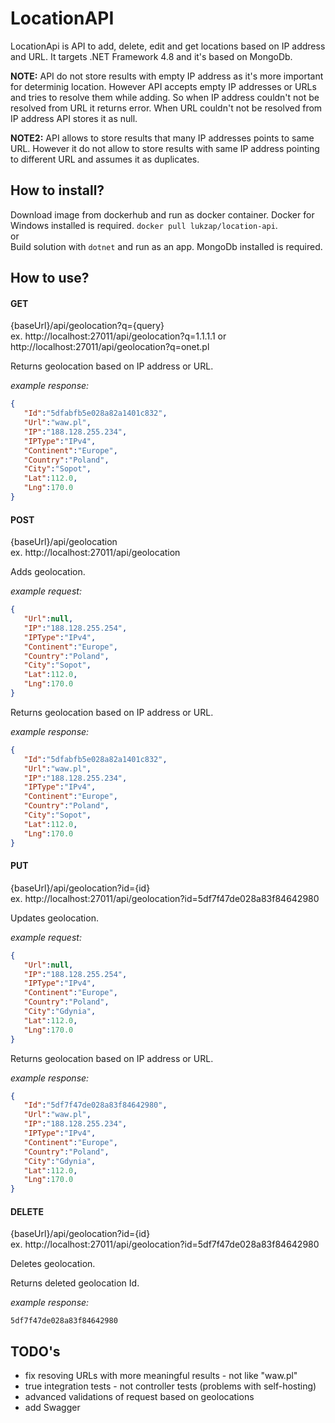 # LocationAPI

LocationApi is API to add, delete, edit and get locations based on IP address and URL. It targets .NET Framework 4.8 and it's based on MongoDb. </br>

**NOTE:** API do not store results with empty IP address as it's more important for determinig location. However API accepts empty IP addresses or URLs and tries to resolve them while adding. So when IP address couldn't not be resolved from URL it returns error. When URL couldn't not be resolved from IP address API stores it as null. </br>

**NOTE2:** API allows to store results that many IP addresses points to same URL. However it do not allow to store results with same IP address pointing to different URL and assumes it as duplicates. 

## How to install?

Download image from dockerhub and run as docker container. Docker for Windows installed is required. ```docker pull lukzap/location-api```. </br>
or </br>
Build solution with ```dotnet``` and run as an app. MongoDb installed is required.


## How to use?

#### GET
{baseUrl}/api/geolocation?q={query} </br>
ex. http://localhost:27011/api/geolocation?q=1.1.1.1 or http://localhost:27011/api/geolocation?q=onet.pl

Returns geolocation based on IP address or URL.

*example response:*

```json
{ 
   "Id":"5dfabfb5e028a82a1401c832",
   "Url":"waw.pl",
   "IP":"188.128.255.234",
   "IPType":"IPv4",
   "Continent":"Europe",
   "Country":"Poland",
   "City":"Sopot",
   "Lat":112.0,
   "Lng":170.0
}
```

#### POST
{baseUrl}/api/geolocation </br>
ex. http://localhost:27011/api/geolocation

Adds geolocation. 

*example request:*

```json
{ 
   "Url":null,
   "IP":"188.128.255.254",
   "IPType":"IPv4",
   "Continent":"Europe",
   "Country":"Poland",
   "City":"Sopot",
   "Lat":112.0,
   "Lng":170.0
}
```
Returns geolocation based on IP address or URL. 

*example response:*

```json
{ 
   "Id":"5dfabfb5e028a82a1401c832",
   "Url":"waw.pl",
   "IP":"188.128.255.234",
   "IPType":"IPv4",
   "Continent":"Europe",
   "Country":"Poland",
   "City":"Sopot",
   "Lat":112.0,
   "Lng":170.0
}
```

#### PUT
{baseUrl}/api/geolocation?id={id} </br>
ex. http://localhost:27011/api/geolocation?id=5df7f47de028a83f84642980

Updates geolocation.  

*example request:*

```json
{ 
   "Url":null,
   "IP":"188.128.255.254",
   "IPType":"IPv4",
   "Continent":"Europe",
   "Country":"Poland",
   "City":"Gdynia",
   "Lat":112.0,
   "Lng":170.0
}
```
Returns geolocation based on IP address or URL. 

*example response:*

```json
{ 
   "Id":"5df7f47de028a83f84642980",
   "Url":"waw.pl",
   "IP":"188.128.255.234",
   "IPType":"IPv4",
   "Continent":"Europe",
   "Country":"Poland",
   "City":"Gdynia",
   "Lat":112.0,
   "Lng":170.0
}
```

#### DELETE
{baseUrl}/api/geolocation?id={id} </br>
ex. http://localhost:27011/api/geolocation?id=5df7f47de028a83f84642980

Deletes geolocation.  

Returns deleted geolocation Id. 

*example response:*

```
5df7f47de028a83f84642980
```

## TODO's
- fix resoving URLs with more meaningful results - not like "waw.pl"
- true integration tests - not controller tests (problems with self-hosting)
- advanced validations of request based on geolocations
- add Swagger
